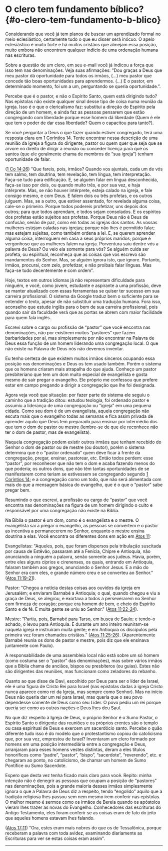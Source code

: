 # O clero tem fundamento bíblico? {#o-clero-tem-fundamento-b-blico}

Considerando que você já tem planos de buscar um aprendizado formal no meio eclesiástico, certamente tudo o que eu disser será inócuo. O apelo eclesiástico é muito forte e há muitos cristãos que almejam essa posição, muito embora não encontrem qualquer indício de uma ordenação humana nas escrituras.

Sobre a questão de um clero, em seu e-mail você já indicou a força que isso tem nas denominações. Veja suas afirmações: &quot;Dou graças a Deus que meu pastor dá oportunidade para todos os irmãos, (...) meu pastor que concede tão boas oportunidades para aprendermos. (...) E o pastor, em determinado momento, foi um a um, perguntando se queria oportunidade.”.

Percebe que é o pastor, e não o Espírito Santo, quem está dirigindo tudo? Nas epístolas não existe qualquer sinal desse tipo de coisa numa reunião da igreja. Isso é o que o clericalismo faz: substitui a direção do Espírito pela direção de um homem, e ainda faz as pessoas pensarem que estão congregando com liberdade porque esse homem dá liberdade (Quem é ele que tem o poder de dar essa liberdade? Quem o capacitou para tanto?).

Se você perguntar a Deus o que fazer quando estiver congregado, terá uma resposta clara em [1 Coríntios 14](http://bibliaonline.com.br/acf/1co/14). Tente encontrar nessa descrição de uma reunião da igreja a figura do dirigente, pastor ou quem quer que seja que se arvore no direito de dirigir a reunião ou conceder licença para que os santos (que ele geralmente chama de membros de “sua igreja”) tenham oportunidade de falar.

([1 Co 14:26](http://bibliaonline.com.br/acf/1co/14/26)) &quot;Que fareis, pois, irmãos? Quando vos ajuntais, cada um de vós tem salmo, tem doutrina, tem revelação, tem língua, tem interpretação. Faça-se tudo para edificação. E, se alguém falar em língua desconhecida, faça-se isso por dois, ou quando muito três, e por sua vez, e haja intérprete. Mas, se não houver intérprete, esteja calado na igreja, e fale consigo mesmo, e com Deus. E falem dois ou três profetas, e os outros julguem. Mas, se a outro, que estiver assentado, for revelada alguma coisa, cale-se o primeiro. Porque todos podereis profetizar, uns depois dos outros; para que todos aprendam, e todos sejam consolados. E os espíritos dos profetas estão sujeitos aos profetas. Porque Deus não é Deus de confusão, senão de paz, como em todas as igrejas dos santos. As vossas mulheres estejam caladas nas igrejas; porque não lhes é permitido falar; mas estejam sujeitas, como também ordena a lei. E, se querem aprender alguma coisa, interroguem em casa a seus próprios maridos; porque é vergonhoso que as mulheres falem na igreja. Porventura saiu dentre vós a palavra de Deus? Ou veio ela somente para vós? Se alguém cuida ser profeta, ou espiritual, reconheça que as coisas que vos escrevo são mandamentos do Senhor. Mas, se alguém ignora isto, que ignore. Portanto, irmãos, procurai, com zelo, profetizar, e não proibais falar línguas. Mas faça-se tudo decentemente e com ordem”.

Hoje, textos em outros idiomas já não representam dificuldade para ninguém, e você, como jovem, estudante e aspirante a uma profissão, deve se manter atualizado com essas ferramentas se quiser ter sucesso em sua carreira profissional. O sistema da Google traduz bem o suficiente para se entender o texto, apesar de não substituir uma tradução humana. Fora isso, aconselho que estude inglês para o bem de sua carreira profissional, pois quando sair da faculdade verá que as portas se abrem com maior facilidade para quem fala inglês.

Escrevi sobre o cargo ou profissão de “pastor” que você encontra nas denominações, não por existirem muitos “pastores” que fazem barbaridades por aí, mas simplesmente por não encontrar na Palavra de Deus essa função de um homem liderando uma congregação local. O que não existe na Palavra de Deus nós não devemos inventar.

Eu tenho certeza de que existem muitos irmãos sinceros ocupando essa posição nas denominações e Deus os tem usado também. Porém o sistema que os homens criaram mais atrapalha do que ajuda. Conheço um pastor presbiteriano que tem um dom muito especial de evangelista e gosta mesmo de sair pregar o evangelho. Ele próprio me confessou que prefere estar em campo pregando a dirigir a congregação que lhe foi designada.

Agora veja você que situação: por fazer parte do sistema ele seguiu o caminho que a tradição ditou: estudou teologia, foi ordenado pastor e assumiu a liderança de uma congregação ou “igreja” em uma pequena cidade. Como seu dom é de um evangelista, aquela congregação não escuta mais que o evangelho todas as semanas e fica assim privada de aprender aquilo que Deus tem preparado para ensinar por intermédio dos que tem o dom de pastor ou mestre (lembre-se de que ele reconhece não ter o dom de pastor, mas de evangelista).

Naquela congregação podem existir outros irmãos que tenham recebido do Senhor o dom de pastor ou de mestre (ou doutor), porém o sistema determina que é o “pastor ordenado” quem deve ficar à frente da congregação, pregar, ensinar, pastorear, etc. Então todos perdem: esse “pastor”, por reconhecer que não tem o dom e acaba fazendo menos do que poderia; os outros dons, que não têm tantas oportunidades de se manifestarem como teriam se estivessem se congregando segundo [1 Coríntios 14](http://bibliaonline.com.br/acf/1co/14); e a congregação como um todo, que não será alimentada com mais do que a mensagem básica do evangelho, que é o que o “pastor” sabe pregar bem.

Resumindo o que escrevi, a profissão ou cargo de “pastor” que você encontra nas denominações na figura de um homem dirigindo o culto e responsável por uma congregação não existe na Bíblia.

Na Bíblia o pastor é um dom, como é o evangelista e o mestre. O evangelista sai a pregar o evangelho, as pessoas se convertem e o pastor as incentiva a permanecerem no Senhor, enquanto o mestre ensina doutrina a elas. Você encontra os diferentes dons em ação em [Atos 11](http://bibliaonline.com.br/acf/atos/11):

Evangelistas: &quot;Aqueles, pois, que foram dispersos pela tribulação suscitada por causa de Estêvão, passaram até a Fenícia, Chipre e Antioquia, não anunciando a ninguém a palavra, senão somente aos judeus. Havia, porém, entre eles alguns cíprios e cirenenses, os quais, entrando em Antioquia, falaram também aos gregos, anunciando o Senhor Jesus. E a mão do Senhor era com eles, e grande número creu e se converteu ao Senhor.&quot; ([Atos 11:19-21](http://bibliaonline.com.br/acf/atos/11/19-21)).

Pastor: &quot;Chegou a notícia destas coisas aos ouvidos da igreja em Jerusalém; e enviaram Barnabé a Antioquia; o qual, quando chegou e viu a graça de Deus, se alegrou, e exortava a todos a perseverarem no Senhor com firmeza de coração; porque era homem de bem, e cheio do Espírito Santo e de fé. E muita gente se uniu ao Senhor.&quot; ([Atos 11:22-24](http://bibliaonline.com.br/acf/atos/11/22-24)).

Mestre: &quot;Partiu, pois, Barnabé para Tarso, em busca de Saulo; e tendo-o achado, o levou para Antioquia. E durante um ano inteiro reuniram-se naquela igreja e instruíram muita gente; e em Antioquia os discípulos pela primeira vez foram chamados cristãos.” ([Atos 11:25-26](http://bibliaonline.com.br/acf/atos/11/25-26)). (Aparentemente Barnabé reunia os dons de pastor e mestre, pois diz que ele ensinava juntamente com Paulo).

A responsabilidade de uma assembleia local não está sobre um só homem (como costuma ser o “pastor” das denominações), mas sobre vários irmãos que a Bíblia chama de anciãos, bispos ou presbíteros (ou guias). Estes não são dirigentes das reuniões, mas funcionam como zeladores do rebanho.

Quanto ao que disse de Davi, escolhido por Deus para ser o líder de Israel, ele é uma figura de Cristo Rei para Israel (nas epístolas dadas à igreja Cristo nunca aparece como rei da Igreja, mas sempre como Senhor). Mas no início Deus não queria dar um rei para Israel, mas queria que o seu povo dependesse somente de Deus como seu Líder. O povo pediu um rei porque queria ser como as outras nações e Deus lhes deu Saul.

No que diz respeito à Igreja de Deus, o próprio Senhor é o Sumo Pastor, o Espírito Santo o dirigente das reuniões e os próprios crentes são o templo ou casa espiritual de Deus e exercem um sacerdócio santo. Percebe o quão diferente tudo isso é do modelo que o protestantismo copiou do catolicismo que, por sua vez, emprestou de Israel? Inventaram um clero formado por homens em uma posição intermediária entre a congregação e Deus, arranjaram para esses homens vestes distintas, deram a eles títulos honoríficos como “padre”, “pastor”, “bispo”, “sacerdote”, “reverendo”, etc. e chegaram ao ponto, no catolicismo, de chamar um homem de Sumo Pontífice ou Sumo Sacerdote.

Espero que desta vez tenha ficado mais claro para você. Repito: minha intenção não é denegrir as pessoas que ocupam a posição de “pastores” nas denominações, pois a grande maioria desses irmãos simplesmente ignora o que a Palavra de Deus diz a respeito, tendo “engolido” aquilo que a tradição religiosa lhes passou sem nem mesmo irem conferir nas epístolas. O melhor mesmo é sermos como os irmãos de Bereia quando os apóstolos vieram lhes trazer as novas do Evangelho. Conhecedores das escrituras do Antigo Testamento, eles foram conferir se as coisas eram de fato do jeito que aqueles homens estavam lhes falando.

([Atos 17:11](http://bibliaonline.com.br/acf/atos/17/11)) &quot;Ora, estes eram mais nobres do que os de Tessalônica, porque receberam a palavra com toda avidez, examinando diariamente as Escrituras para ver se estas coisas eram assim&quot;.

*****